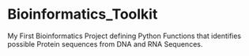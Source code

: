 # Bioinformatics_Toolkit
My First Bioinformatics Project defining Python Functions that identifies possible Protein sequences from DNA and RNA Sequences.

